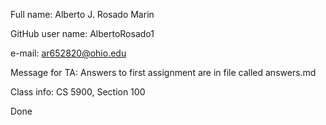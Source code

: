 ﻿Full name: Alberto J. Rosado Marin

GitHub user name: AlbertoRosado1

e-mail: ar652820@ohio.edu

Message for TA: Answers to first assignment are in file called answers.md 

Class info: CS 5900, Section 100

Done